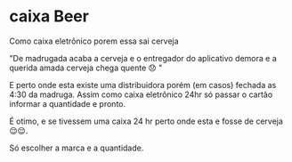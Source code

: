# caixa Beer
Como caixa eletrônico porem essa sai cerveja 


"De madrugada acaba a cerveja e o entregador do aplicativo demora e a querida amada cerveja chega quente 😞️ "


E perto onde esta existe uma distribuidora porém (em casos) fechada as 4:30 da madruga.
Assim como caixa eletrônico 24hr só passar o cartão  informar a quantidade  e pronto.

É otimo, e se tivessem uma caixa 24 hr perto onde esta e  fosse de cerveja 😌️😌️.

Só escolher a marca e a quantidade.



